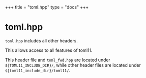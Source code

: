 +++
title = "toml.hpp"
type  = "docs"
+++

# toml.hpp

`toml.hpp` includes all other headers.

This allows access to all features of toml11.

This header file and `toml_fwd.hpp` are located under `${TOML11_INCLUDE_DIR}/`,
while other header files are located under `${toml11_include_dir}/toml11/`.
